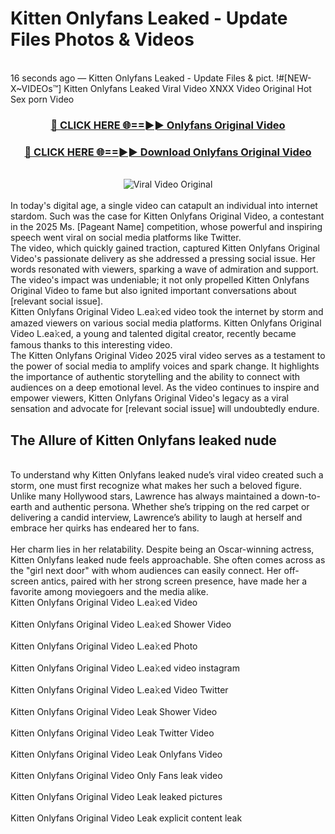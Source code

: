 # Kitten Onlyfans Leaked - Update Files Photos & Videos 
<br>
16 seconds ago — Kitten Onlyfans Leaked - Update Files & pict. !#[NEW-X~VIDEOs™] Kitten Onlyfans Leaked Viral Video XNXX Video Original Hot Sex porn Video
<br>
<div align="center">
<h3><a href="http://freeplayer.one?title=Kitten&ref=25OR" rel="nofollow">🔴 CLICK HERE 🌐==►► Onlyfans Original Video</a></h3>
<h3><a href="http://freeplayer.one?title=Kitten&ref=25OR" rel="nofollow">🔴 CLICK HERE 🌐==►► Download Onlyfans Original Video</a></h3>
<br>
<a href="http://freeplayer.one?title=Kitten&ref=25OR" rel="nofollow" data-target="animated-image.originalLink"><img src="https://i.ibb.co.com/xMMVF88/686577567.gif" alt="Viral Video Original" style="max-width: 100%; display: inline-block;" data-target="animated-image.originalImage"></a>
</div>
<br>
In today's digital age, a single video can catapult an individual into internet stardom. Such was the case for Kitten Onlyfans Original Video, a contestant in the 2025 Ms. [Pageant Name] competition, whose powerful and inspiring speech went viral on social media platforms like Twitter.
<br>
The video, which quickly gained traction, captured Kitten Onlyfans Original Video's passionate delivery as she addressed a pressing social issue. Her words resonated with viewers, sparking a wave of admiration and support. The video's impact was undeniable; it not only propelled Kitten Onlyfans Original Video to fame but also ignited important conversations about [relevant social issue].
<br>
Kitten Onlyfans Original Video L.ea𝚔ed video took the internet by storm and amazed viewers on various social media platforms. Kitten Onlyfans Original Video L.ea𝚔ed, a young and talented digital creator, recently became famous thanks to this interesting video.
<br>
The Kitten Onlyfans Original Video 2025 viral video serves as a testament to the power of social media to amplify voices and spark change. It highlights the importance of authentic storytelling and the ability to connect with audiences on a deep emotional level. As the video continues to inspire and empower viewers, Kitten Onlyfans Original Video's legacy as a viral sensation and advocate for [relevant social issue] will undoubtedly endure.
<br>
<h2>The Allure of Kitten Onlyfans leaked nude</h2>
<br>
To understand why Kitten Onlyfans leaked nude’s viral video created such a storm, one must first recognize what makes her such a beloved figure. Unlike many Hollywood stars, Lawrence has always maintained a down-to-earth and authentic persona. Whether she’s tripping on the red carpet or delivering a candid interview, Lawrence’s ability to laugh at herself and embrace her quirks has endeared her to fans.
<br><br>
Her charm lies in her relatability. Despite being an Oscar-winning actress, Kitten Onlyfans leaked nude feels approachable. She often comes across as the "girl next door" with whom audiences can easily connect. Her off-screen antics, paired with her strong screen presence, have made her a favorite among moviegoers and the media alike.
<br>
Kitten Onlyfans Original Video L.ea𝚔ed Video
<br><br>
Kitten Onlyfans Original Video L.ea𝚔ed Shower Video
<br><br>
Kitten Onlyfans Original Video L.ea𝚔ed Photo
<br><br>
Kitten Onlyfans Original Video L.ea𝚔ed video instagram
<br><br>
Kitten Onlyfans Original Video L.ea𝚔ed Video Twitter
<br><br>
Kitten Onlyfans Original Video Leak Shower Video
<br><br>
Kitten Onlyfans Original Video Leak Twitter Video
<br><br>
Kitten Onlyfans Original Video Leak Onlyfans Video
<br><br>
Kitten Onlyfans Original Video Only Fans leak video
<br><br>
Kitten Onlyfans Original Video Leak leaked pictures
<br><br>
Kitten Onlyfans Original Video Leak explicit content leak